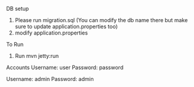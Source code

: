 



DB setup
  1. Please run migration.sql (You can modify the db name there but make sure to update application.properties too)
  2. modify application.properties

To Run

  1. Run mvn jetty:run

Accounts
 Username: user
 Password: password

 Username: admin
 Password: admin
